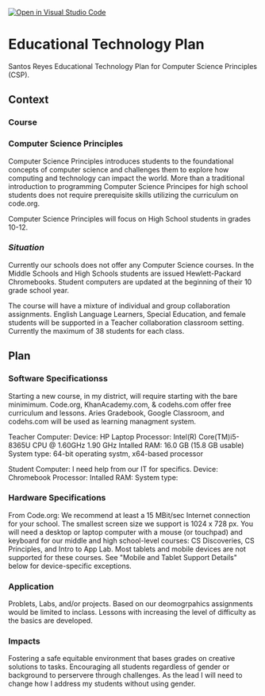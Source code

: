 [![Open in Visual Studio Code](https://classroom.github.com/assets/open-in-vscode-f059dc9a6f8d3a56e377f745f24479a46679e63a5d9fe6f495e02850cd0d8118.svg)](https://classroom.github.com/online_ide?assignment_repo_id=6190096&assignment_repo_type=AssignmentRepo)
# Educational Technology Plan

Santos Reyes Educational Technology Plan for Computer Science Principles (CSP). 

## Context

### Course
### Computer Science Principles

Computer Science Principles introduces students to the foundational concepts of computer science and challenges them to explore how computing and technology can impact the
world. More than a traditional introduction to programming Computer Science Principes for high school students does not require prerequisite skills utilizing the curriculum on 
code.org. 

Computer Science Principles will focus on High School students in grades 10-12. 

### *Situation*

Currently our schools does not offer any Computer Science courses. In the Middle Schools and High Schools students are issued Hewlett-Packard Chromebooks. Student computers 
are updated at the beginning of their 10 grade school year. 

The course will have a mixture of individual and group collaboration assignments. English Language Learners, Special Education, and female students will be supported in a
Teacher collaboration classroom setting. Currently the maximum of 38 students for each class. 

## Plan

### Software Specificationss

Starting a new course, in my district, will require starting with the bare minimimum. Code.org, KhanAcademy.com, & codehs.com offer free curriculum and lessons. Aries 
Gradebook, Google Classroom, and codehs.com will be used as learning managment system. 

Teacher Computer:
Device: HP Laptop
Processor: Intel(R) Core(TM)i5-8365U CPU @ 1.60GHz 1.90 GHz
Intalled RAM: 16.0 GB (15.8 GB usable)
System type: 64-bit operating systm, x64-based processor

Student Computer: I need help from our IT for specifics.
Device: Chromebook
Processor:
Intalled RAM: 
System type:

### Hardware Specifications

From Code.org:
We recommend at least a 15 MBit/sec Internet connection for your school.
The smallest screen size we support is 1024 x 728 px.
You will need a desktop or laptop computer with a mouse (or touchpad) and
keyboard for our middle and high school-level courses: CS Discoveries, CS 
Principles, and Intro to App Lab. Most tablets and mobile devices are not 
supported for these courses. See "Mobile and Tablet Support Details" below for 
device-specific exceptions.

### Application

Problets, Labs, and/or projects. Based on our deomogrpahics assignments would be limited to inclass. Lessons with increasing the level 
of difficulty as the basics are developed.



### Impacts

Fostering a safe equitable environment that bases grades on creative solutions to tasks. Encouraging all students regardless of gender 
or background to perservere through challenges. As the lead I will need to change how I address my students without using gender. 


